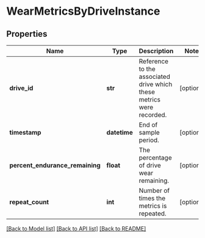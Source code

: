 # WearMetricsByDriveInstance

## Properties
Name | Type | Description | Notes
------------ | ------------- | ------------- | -------------
**drive_id** | **str** | Reference to the associated drive which these metrics were recorded. | [optional] 
**timestamp** | **datetime** | End of sample period. | [optional] 
**percent_endurance_remaining** | **float** | The percentage of drive wear remaining. | [optional] 
**repeat_count** | **int** | Number of times the metrics is repeated. | [optional] 

[[Back to Model list]](../README.md#documentation-for-models) [[Back to API list]](../README.md#documentation-for-api-endpoints) [[Back to README]](../README.md)



